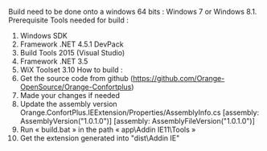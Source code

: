 Build need to be done onto a windows 64 bits :
Windows 7 or Windows 8.1.
Prerequisite Tools needed for build : 
1. Windows SDK
2. Framework .NET 4.5.1 DevPack
3. Build Tools 2015 (Visual Studio)
4. Framework .NET 3.5
5. WiX Toolset 3.10
How to build : 
1. Get the source code from github (https://github.com/Orange-OpenSource/Orange-Confortplus)
2. Made your changes if needed
3. Update the assembly version Orange.ConfortPlus.IEExtension/Properties/AssemblyInfo.cs
[assembly: AssemblyVersion("1.0.1.0")]
[assembly: AssemblyFileVersion("1.0.1.0")]
4. Run « build.bat » in the path « app\Addin IE11\Tools »
5. Get the extension generated into "dist\Addin IE"
